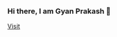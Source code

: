 ### Hi there, I am Gyan Prakash 👋

<a href="https://gyanpra.github.io/mini-portfolio/">Visit</a>


<!--![github stats](https://github-readme-stats.vercel.app/api?username=gyanpra&theme=merko&show_icons=true&hide_border=true)-->
